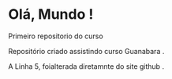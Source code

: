 # Olá, Mundo !
 Primeiro repositorio do curso

 Repositório criado assistindo curso Guanabara .

A Linha 5, foialterada  diretamnte do site github . 
